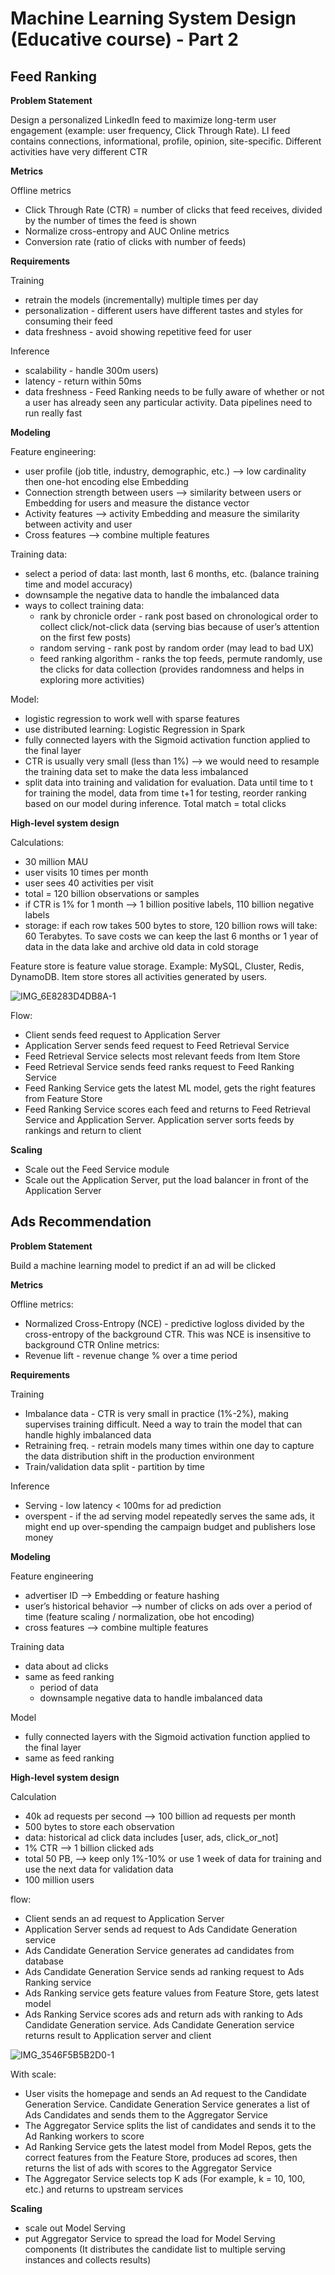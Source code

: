 # Machine Learning System Design (Educative course) - Part 2
## Feed Ranking

**Problem Statement**

Design a personalized LinkedIn feed to maximize long-term user engagement (example: user frequency, Click Through Rate). LI feed contains connections, informational, profile, opinion, site-specific. Different activities have very different CTR

**Metrics**

Offline metrics
- Click Through Rate (CTR) = number of clicks that feed receives, divided by the number of times the feed is shown
- Normalize cross-entropy and AUC
Online metrics
- Conversion rate (ratio of clicks with number of feeds)

**Requirements**

Training
- retrain the models (incrementally) multiple times per day
- personalization - different users have different tastes and styles for consuming their feed
- data freshness - avoid showing repetitive feed for user

Inference
- scalability - handle 300m users)
- latency - return within 50ms
- data freshness - Feed Ranking needs to be fully aware of whether or not a user has already seen any particular activity. Data pipelines need to run really fast

**Modeling**

Feature engineering:
- user profile (job title, industry, demographic, etc.) —> low cardinality then one-hot encoding else Embedding
- Connection strength between users —> similarity between users or Embedding for users and measure the distance vector
- Activity features —> activity Embedding and measure the similarity between activity and user
- Cross features —>  combine multiple features


Training data:
- select a period of data: last month, last 6 months, etc. (balance training time and model accuracy)
- downsample the negative data to handle the imbalanced data
- ways to collect training data:
    - rank by chronicle order - rank post based on chronological order to collect click/not-click data (serving bias because of user’s attention on the first few posts)
    - random serving - rank post by random order (may lead to bad UX)
    - feed ranking algorithm - ranks the top feeds, permute randomly, use the clicks for data collection (provides randomness and helps in exploring more activities)

Model:
- logistic regression to work well with sparse features
- use distributed learning: Logistic Regression in Spark
- fully connected layers with the Sigmoid activation function applied to the final layer
- CTR is usually very small (less than 1%) —> we would need to resample the training data set to make the data less imbalanced
- split data into training and validation for evaluation. Data until time to t for training the model, data from time t+1 for testing, reorder ranking based on our model during inference. Total match = total clicks

**High-level system design**

Calculations:
- 30 million MAU
- user visits 10 times per month
- user sees 40 activities per visit
- total = 120 billion observations or samples
- if CTR is 1% for 1 month —> 1 billion positive labels, 110 billion negative labels
- storage: if each row takes 500 bytes to store, 120 billion rows will take: 60 Terabytes. To save costs we can keep the last 6 months or 1 year of data in the data lake and archive old data in cold storage

Feature store is feature value storage. Example: MySQL, Cluster, Redis, DynamoDB. Item store stores all activities generated by users. 

![IMG_6E8283D4DB8A-1](https://github.com/bsamanvitha/learning-journal/assets/6962922/87a43318-3e34-4463-95f2-c55596e35a29)

Flow:
- Client sends feed request to Application Server
- Application Server sends feed request to Feed Retrieval Service
- Feed Retrieval Service selects most relevant feeds from Item Store
- Feed Retrieval Service sends feed ranks request to Feed Ranking Service
- Feed Ranking Service gets the latest ML model, gets the right features from Feature Store
- Feed Ranking Service scores each feed and returns to Feed Retrieval Service and Application Server. Application server sorts feeds by rankings and return to client

**Scaling**
- Scale out the Feed Service module
- Scale out the Application Server, put the load balancer in front of the Application Server

## Ads Recommendation

**Problem Statement**

Build a machine learning model to predict if an ad will be clicked

**Metrics**

Offline metrics:
- Normalized Cross-Entropy (NCE) - predictive logloss divided by the cross-entropy of the background CTR. This was NCE is insensitive to background CTR
Online metrics:
- Revenue lift - revenue change % over a time period

**Requirements**

Training
- Imbalance data - CTR is very small in practice (1%-2%), making supervises training difficult. Need a way to train the model that can handle highly imbalanced data
- Retraining freq. - retrain models many times within one day to capture the data distribution shift in the production environment
- Train/validation data split - partition by time

Inference
- Serving - low latency < 100ms for ad prediction
- overspent - if the ad serving model repeatedly serves the same ads, it might end up over-spending the campaign budget and publishers lose money

**Modeling**

Feature engineering
- advertiser ID —> Embedding or feature hashing
- user’s historical behavior —> number of clicks on ads over a period of time (feature scaling / normalization, obe hot encoding)
- cross features —> combine multiple features

Training data
- data about ad clicks
- same as feed ranking
    - period of data
    - downsample negative data to handle imbalanced data

Model
- fully connected layers with the Sigmoid activation function applied to the final layer
- same as feed ranking

**High-level system design**

Calculation
- 40k ad requests per second —> 100 billion ad requests per month
- 500 bytes to store each observation
- data: historical ad click data includes [user, ads, click_or_not]
- 1% CTR —> 1 billion clicked ads
- total 50 PB, —> keep only 1%-10% or use 1 week of data for training and use the next data for validation data
- 100 million users

flow:
- Client sends an ad request to Application Server
- Application Server sends ad request to Ads Candidate Generation service
- Ads Candidate Generation Service generates ad candidates from database
- Ads Candidate Generation Service sends ad ranking request to Ads Ranking service
- Ads Ranking service gets feature values from Feature Store, gets latest model
- Ads Ranking Service scores ads and return ads with ranking to Ads Candidate Generation service. Ads Candidate Generation service returns result to Application server and client

![IMG_3546F5B5B2D0-1](https://github.com/bsamanvitha/learning-journal/assets/6962922/1d39435f-e76d-4c1b-a4cd-0087610c292d)

With scale:
- User visits the homepage and sends an Ad request to the Candidate Generation Service. Candidate Generation Service generates a list of Ads Candidates and sends them to the Aggregator Service
- The Aggregator Service splits the list of candidates and sends it to the Ad Ranking workers to score
- Ad Ranking Service gets the latest model from Model Repos, gets the correct features from the Feature Store, produces ad scores, then returns the list of ads with scores to the Aggregator Service
- The Aggregator Service selects top K ads (For example, k = 10, 100, etc.) and returns to upstream services

**Scaling**
- scale out Model Serving
- put Aggregator Service to spread the load for Model Serving components (It distributes the candidate list to multiple serving instances and collects results)


